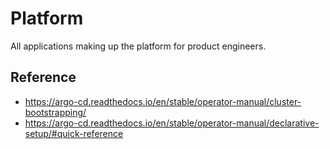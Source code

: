 # Platform

All applications making up the platform for product engineers.

## Reference

- https://argo-cd.readthedocs.io/en/stable/operator-manual/cluster-bootstrapping/
- https://argo-cd.readthedocs.io/en/stable/operator-manual/declarative-setup/#quick-reference
